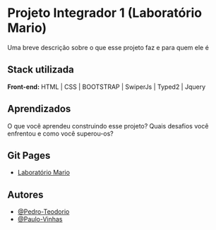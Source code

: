 
# Projeto Integrador 1 (Laboratório Mario)

Uma breve descrição sobre o que esse projeto faz e para quem ele é


## Stack utilizada

**Front-end:** HTML | CSS | BOOTSTRAP | SwiperJs | Typed2 | Jquery

## Aprendizados

O que você aprendeu construindo esse projeto? Quais desafios você enfrentou e como você superou-os?

## Git Pages

- [Laboratório Mario](https://pedro-teodorio.github.io/Projeto-Integrador-Laboratorio-Mario/)


## Autores

- [@Pedro-Teodorio](https://www.github.com/Pedro-Teodorio)
- [@Paulo-Vinhas](https://www.github.com/paulo-vinhas)
